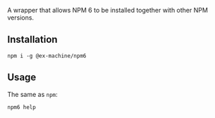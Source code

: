 A wrapper that allows NPM 6 to be installed together with other NPM versions.

## Installation

```
npm i -g @ex-machine/npm6
```

## Usage

The same as `npm`:
```
npm6 help
```
	